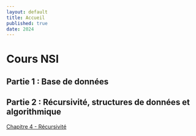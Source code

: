 ```yaml
---
layout: default
title: Accueil
published: true
date: 2024
---
```


# Cours NSI

## Partie 1 : Base de données


## Partie 2 : Récursivité, structures de données et algorithmique
[Chapitre 4 - Récursivité]({{site.baseurl}}/04-recursivite/)<br>
